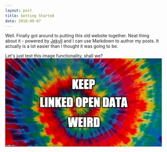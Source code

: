 ```yaml
---
layout: post
title: Getting Started
date: 2018-09-07
---
```


Well. Finally got around to putting this old website together. Neat thing about it - powered by [Jekyll](http://jekyllrb.com) and I can use Markdown to author my posts. It actually is a lot easier than I thought it was going to be.

Let's just test this image functionality, shall we?
![screenshot](/assets/1biezk.jpg)
